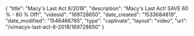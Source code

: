 {
    "title": "Macy's Last Act 8\/2018",
    "description": "Macy's Last Act! SAVE 60 % - 80 % Off!",
    "videoid": "169728650",
    "date_created": "1533684819",
    "date_modified": "1546466785",
    "type": "captivate",
    "layout": "video",
    "url": "\/v\/macys-last-act-8-2018\/169728650"
}